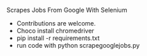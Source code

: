 Scrapes Jobs From Google With Selenium
- Contributions are welcome.
- Choco install chromedriver
- pip install -r requirements.txt
- run code with python scrapegooglejobs.py
